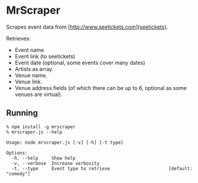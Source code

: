 # MrScraper

Scrapes event data from [http://www.seetickets.com](seetickets).

Retrieves:
  * Event name
  * Event link (to seetickets)
  * Event date (optional, some events cover many dates)
  * Artists as array.
  * Venue name.
  * Venue link.
  * Venue address fields (of which there can be up to 6, optional as some venues are virtual).

## Running

```
% npm install -g mrscraper
% mrscraper.js --help

Usage: node mrscraper.js [-v] [-h] [-t type]

Options:
  -h, --help     Show help
  -v, --verbose  Increase verbosity
  -t, --type     Event type to retrieve                      [default: "comedy"]
```
